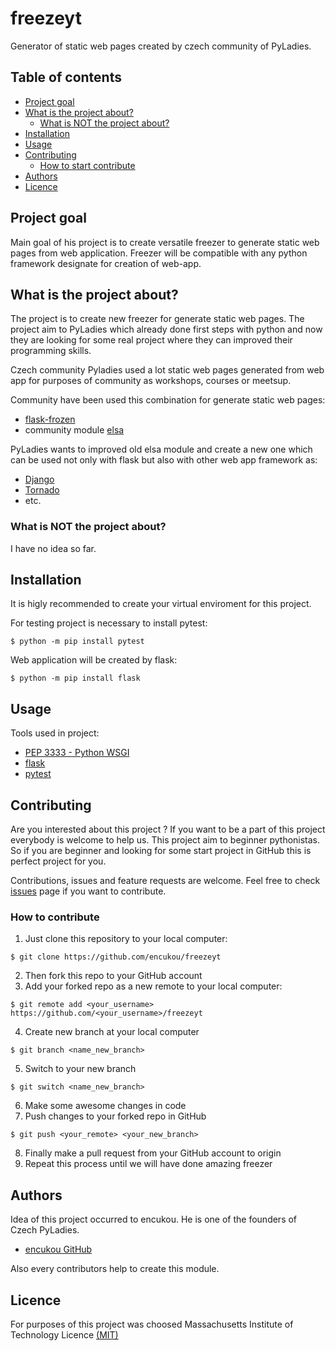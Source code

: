 # freezeyt
Generator of static web pages created by czech community of PyLadies.


## Table of contents
* [Project goal](#Project-goal)
* [What is the project about?](#What-is-the-project-about?)
    * [What is NOT the project about?](#What-is-NOT-the-project-about?)
* [Installation](#Installation)
* [Usage](#Usage)
* [Contributing](#Contributing)
    * [How to start contribute](#How-to-contribute)
* [Authors](#Authors)
* [Licence](#Licence)
    


## Project goal
Main goal of his project is to create versatile freezer to generate static web pages from web application. Freezer will be compatible with any python framework designate for creation of web-app. 


## What is the project about?
The project is to create new freezer for generate static web pages. The project aim to PyLadies which already done first steps with python and now they are looking for some real project where they can improved their programming skills.

Czech community Pyladies used a lot static web pages generated from web app for purposes of community as workshops, courses or meetsup.

Community have been used this combination for generate static web pages:

* [flask-frozen](https://pythonhosted.org/Frozen-Flask/)
* community module [elsa](https://github.com/pyvec/elsa/)



PyLadies wants to improved old elsa module and create a new one which can be used not only with flask but also with other web app framework as:

* [Django](https://www.djangoproject.com/)
* [Tornado](https://www.tornadoweb.org/en/stable/)
* etc.
 
### What is NOT the project about?
I have no idea so far.

## Installation
It is higly recommended to create your virtual enviroment for this project.

For testing project is necessary to install pytest:
```
$ python -m pip install pytest
```

Web application will be created by flask:
```
$ python -m pip install flask
```



## Usage

Tools used in project:
* [PEP 3333 - Python WSGI](https://www.python.org/dev/peps/pep-3333/)
* [flask](https://flask.palletsprojects.com/en/1.1.x/)
* [pytest](https://docs.pytest.org/en/latest/)

## Contributing
Are you interested about this project ? If you want to be a part of this project everybody is welcome to help us. This project aim to beginner pythonistas. So if you are beginner and looking for some start project in GitHub this is perfect project for you.

Contributions, issues and feature requests are welcome.
Feel free to check [issues](https://github.com/encukou/freezeyt/issues) page if you want to contribute.

### How to contribute


1. Just clone this repository to your local computer:

```
$ git clone https://github.com/encukou/freezeyt
```

2. Then fork this repo to your GitHub account
3. Add your forked repo as a new remote to your local computer:
```
$ git remote add <your_username> https://github.com/<your_username>/freezeyt
```
4. Create new branch at your local computer
```
$ git branch <name_new_branch>
```
5. Switch to your new branch
```
$ git switch <name_new_branch>
```
6. Make some awesome changes in code
7. Push changes to your forked repo in GitHub

```
$ git push <your_remote> <your_new_branch>
```
8. Finally make a pull request from your GitHub account to origin
9. Repeat this process until we will have done amazing freezer


## Authors
Idea of this project occurred to encukou. He is one of the founders of Czech PyLadies.
* [encukou GitHub](https://github.com/encukou)

Also every contributors help to create this module.

## Licence
For purposes of this project was choosed Massachusetts Institute of Technology Licence [(MIT)](LICENSE)